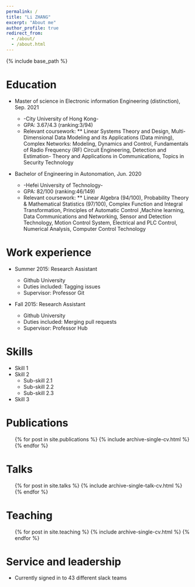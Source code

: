 ```yaml
---
permalink: /
title: "Li ZHANG"
excerpt: "About me"
author_profile: true
redirect_from: 
  - /about/
  - /about.html
---
```


{% include base_path %}

Education
======
* Master of science in  Electronic information Engineering (distinction), Sep. 2021
  * -City University of Hong Kong-
  * GPA: 3.67/4.3 (ranking:3/94)
  * Relevant coursework: 
      ** Linear Systems Theory and Design, Multi-Dimensional Data Modeling and its Applications (Data mining), Complex Networks: Modeling, Dynamics and Control, Fundamentals of Radio Frequency (RF) Circuit Engineering, Detection and Estimation- Theory and Applications in Communications, Topics in Security Technology
  
* Bachelor of Engineering in Autonomation, Jun. 2020
  * -Hefei University of Technology- 
  * GPA: 82/100 (ranking:46/149)
  * Relevant coursework: 
      ** Linear Algebra (94/100), Probability Theory & Mathematical Statistics (97/100), Complex Function and Integral Transformation, Principles of Automatic Control ,Machine learning, Data Communications and Networking, Sensor and Detection Technology, Motion Control System, Electrical and PLC Control, Numerical Analysis, Computer Control Technology


Work experience
======
* Summer 2015: Research Assistant
  * Github University
  * Duties included: Tagging issues
  * Supervisor: Professor Git

* Fall 2015: Research Assistant
  * Github University
  * Duties included: Merging pull requests
  * Supervisor: Professor Hub
  
Skills
======
* Skill 1
* Skill 2
  * Sub-skill 2.1
  * Sub-skill 2.2
  * Sub-skill 2.3
* Skill 3

Publications
======
  <ul>{% for post in site.publications %}
    {% include archive-single-cv.html %}
  {% endfor %}</ul>
  
Talks
======
  <ul>{% for post in site.talks %}
    {% include archive-single-talk-cv.html %}
  {% endfor %}</ul>
  
Teaching
======
  <ul>{% for post in site.teaching %}
    {% include archive-single-cv.html %}
  {% endfor %}</ul>
  
Service and leadership
======
* Currently signed in to 43 different slack teams
